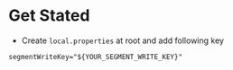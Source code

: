 # Get Stated

- Create `local.properties` at root and add following key

```
segmentWriteKey="${YOUR_SEGMENT_WRITE_KEY}"
```
